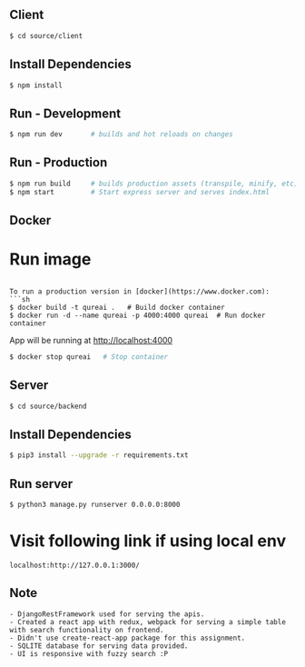 ## Client
```sh
$ cd source/client
``` 

## Install Dependencies
```sh
$ npm install
```

## Run - Development
```sh
$ npm run dev       # builds and hot reloads on changes
```

## Run - Production
```sh
$ npm run build     # builds production assets (transpile, minify, etc)
$ npm start         # Start express server and serves index.html
```

## Docker

# Run image
```docker run -it nikolaik/python-nodejs bash

To run a production version in [docker](https://www.docker.com):
```sh
$ docker build -t qureai .   # Build docker container
$ docker run -d --name qureai -p 4000:4000 qureai  # Run docker container
```
App will be running at <http://localhost:4000>

```sh
$ docker stop qureai   # Stop container
```

## Server
```sh
$ cd source/backend
``` 

## Install Dependencies
```sh
$ pip3 install --upgrade -r requirements.txt 
```

## Run server
```sh
$ python3 manage.py runserver 0.0.0.0:8000
```

# Visit following link if using local env
```
localhost:http://127.0.0.1:3000/
```

## Note

```
- DjangoRestFramework used for serving the apis.
- Created a react app with redux, webpack for serving a simple table with search functionality on frontend.
- Didn't use create-react-app package for this assignment.
- SQLITE database for serving data provided.
- UI is responsive with fuzzy search :P
```
